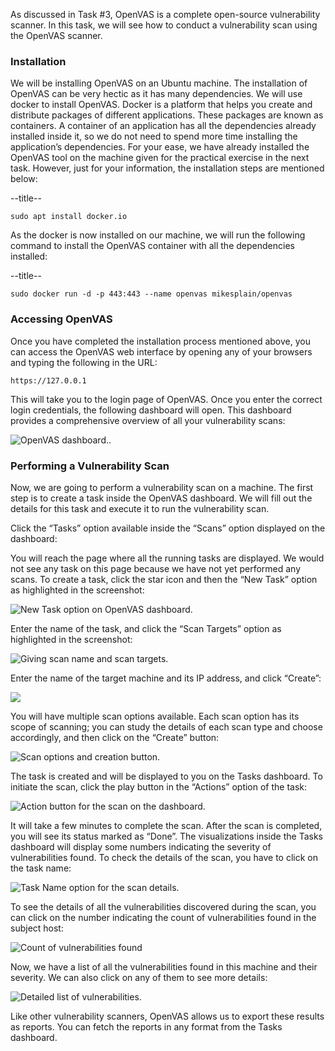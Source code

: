 As discussed in Task #3, OpenVAS is a complete open-source vulnerability scanner. In this task, we will see how to conduct a vulnerability scan using the OpenVAS scanner.

### Installation

We will be installing OpenVAS on an Ubuntu machine. The installation of OpenVAS can be very hectic as it has many dependencies. We will use docker to install OpenVAS. Docker is a platform that helps you create and distribute packages of different applications. These packages are known as containers. A container of an application has all the dependencies already installed inside it, so we do not need to spend more time installing the application’s dependencies. For your ease, we have already installed the OpenVAS tool on the machine given for the practical exercise in the next task. However, just for your information, the installation steps are mentioned below:

--title--

```shell-session
sudo apt install docker.io
```

As the docker is now installed on our machine, we will run the following command to install the OpenVAS container with all the dependencies installed:

--title--

```shell-session
sudo docker run -d -p 443:443 --name openvas mikesplain/openvas
```

### Accessing OpenVAS

Once you have completed the installation process mentioned above, you can access the OpenVAS web interface by opening any of your browsers and typing the following in the URL:

`https://127.0.0.1`

This will take you to the login page of OpenVAS. Once you enter the correct login credentials, the following dashboard will open. This dashboard provides a comprehensive overview of all your vulnerability scans:

![OpenVAS dashboard..](https://tryhackme-images.s3.amazonaws.com/user-uploads/6645aa8c024f7893371eb7ac/room-content/6645aa8c024f7893371eb7ac-1722420338909.png)  

### Performing a Vulnerability Scan

Now, we are going to perform a vulnerability scan on a machine. The first step is to create a task inside the OpenVAS dashboard. We will fill out the details for this task and execute it to run the vulnerability scan.

Click the “Tasks” option available inside the “Scans” option displayed on the dashboard:

You will reach the page where all the running tasks are displayed. We would not see any task on this page because we have not yet performed any scans. To create a task, click the star icon and then the “New Task” option as highlighted in the screenshot:

![New Task option on OpenVAS dashboard.](https://tryhackme-images.s3.amazonaws.com/user-uploads/6645aa8c024f7893371eb7ac/room-content/6645aa8c024f7893371eb7ac-1722852202430.png)  

Enter the name of the task, and click the “Scan Targets” option as highlighted in the screenshot:

![Giving scan name and scan targets.](https://tryhackme-images.s3.amazonaws.com/user-uploads/6645aa8c024f7893371eb7ac/room-content/6645aa8c024f7893371eb7ac-1722852202407.png)  

Enter the name of the target machine and its IP address, and click “Create”:

![](https://tryhackme-images.s3.amazonaws.com/user-uploads/6645aa8c024f7893371eb7ac/room-content/6645aa8c024f7893371eb7ac-1727077549843.png)  

You will have multiple scan options available. Each scan option has its scope of scanning; you can study the details of each scan type and choose accordingly, and then click on the “Create” button:

![Scan options and creation button.](https://tryhackme-images.s3.amazonaws.com/user-uploads/6645aa8c024f7893371eb7ac/room-content/6645aa8c024f7893371eb7ac-1722852202439.png)  

The task is created and will be displayed to you on the Tasks dashboard. To initiate the scan, click the play button in the “Actions” option of the task:

![Action button for the scan on the dashboard.](https://tryhackme-images.s3.amazonaws.com/user-uploads/6645aa8c024f7893371eb7ac/room-content/6645aa8c024f7893371eb7ac-1722852317196.png)  

It will take a few minutes to complete the scan. After the scan is completed, you will see its status marked as “Done”. The visualizations inside the Tasks dashboard will display some numbers indicating the severity of vulnerabilities found. To check the details of the scan, you have to click on the task name:

![Task Name option for the scan details.](https://tryhackme-images.s3.amazonaws.com/user-uploads/6645aa8c024f7893371eb7ac/room-content/6645aa8c024f7893371eb7ac-1722852202415.png)  

To see the details of all the vulnerabilities discovered during the scan, you can click on the number indicating the count of vulnerabilities found in the subject host:

![Count of vulnerabilities found](https://tryhackme-images.s3.amazonaws.com/user-uploads/6645aa8c024f7893371eb7ac/room-content/6645aa8c024f7893371eb7ac-1722852202691.png)  

Now, we have a list of all the vulnerabilities found in this machine and their severity. We can also click on any of them to see more details:

![Detailed list of vulnerabilities.](https://tryhackme-images.s3.amazonaws.com/user-uploads/6645aa8c024f7893371eb7ac/room-content/6645aa8c024f7893371eb7ac-1722852202405.png)  

Like other vulnerability scanners, OpenVAS allows us to export these results as reports. You can fetch the reports in any format from the Tasks dashboard.